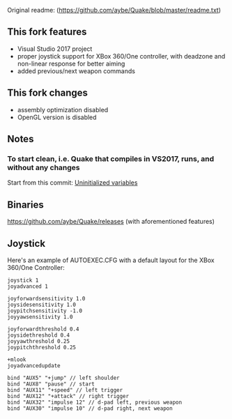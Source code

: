 Original readme: (https://github.com/aybe/Quake/blob/master/readme.txt)

## This fork features
- Visual Studio 2017 project
- proper joystick support for XBox 360/One controller, with deadzone and non-linear response for better aiming
- added previous/next weapon commands

## This fork changes
- assembly optimization disabled
- OpenGL version is disabled

## Notes

### To start clean, i.e. Quake that compiles in VS2017, runs, and without any changes

Start from this commit: [Uninitialized variables](https://github.com/aybe/Quake/commit/4437c317832a6ae350675ab6ffec260de956e471)

## Binaries

https://github.com/aybe/Quake/releases (with aforementioned features)

## Joystick

Here's an example of AUTOEXEC.CFG with a default layout for the XBox 360/One Controller:

```
joystick 1
joyadvanced 1

joyforwardsensitivity 1.0
joysidesensitivity 1.0
joypitchsensitivity -1.0
joyyawsensitivity 1.0

joyforwardthreshold 0.4
joysidethreshold 0.4
joyyawthreshold 0.25
joypitchthreshold 0.25

+mlook
joyadvancedupdate

bind "AUX5" "+jump" // left shoulder
bind "AUX8" "pause" // start
bind "AUX11" "+speed" // left trigger
bind "AUX12" "+attack" // right trigger
bind "AUX32" "impulse 12" // d-pad left, previous weapon
bind "AUX30" "impulse 10" // d-pad right, next weapon
```
